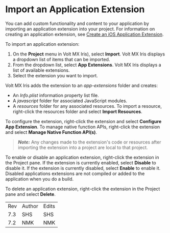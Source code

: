                           

Import an Application Extension
===============================

You can add custom functionality and content to your application by importing an application extension into your project. For information on creating an application extension, see [Create an iOS Application Extension](CreateApplicationExtension.md).

To import an application extension:

1.  On the **Project** menu in Volt MX Iris), select **Import**. Volt MX Iris displays a dropdown list of items that can be imported.
2.  From the dropdown list, select **App Extensions**. Volt MX Iris displays a list of available extensions.
3.  Select the extension you want to import.

Volt MX  Iris adds the extension to an _app-extensions_ folder and creates:

*   An _Info.plist_ information property list file.
*   A _javascript_ folder for associated JavaScript modules.
*   A _resources_ folder for any associated resources. To import a resource, right-click the resources folder and select **Import Resources**.

To configure the extension, right-click the extension and select **Configure App Extension**. To manage native function APIs, right-click the extension and select **Manage Native Function API(s)**.

> **_Note:_** Any changes made to the extension's code or resources after importing the extension into a project are local to that project.

To enable or disable an application extension, right-click the extension in the Project pane. If the extension is currently enabled, select **Disable** to disable it. If the extension is currently disabled, select **Enable** to enable it. Disabled applications extensions are not compiled or added to the application when you do a build.

To delete an application extension, right-click the extension in the Project pane and select **Delete**.

<table style="margin-left: 0;margin-right: auto;mc-table-style: url]('Resources/TableStyles/RevisionTable.css');" class="TableStyle-RevisionTable" cellspacing="0" data-mc-conditions="Default.md5 Only"><colgroup><col class="TableStyle-RevisionTable-Column-Column1"> <col class="TableStyle-RevisionTable-Column-Column1"> <col class="TableStyle-RevisionTable-Column-Column1"></colgroup><tbody><tr class="TableStyle-RevisionTable-Body-Body1"><td class="TableStyle-RevisionTable-BodyE-Column1-Body1" data-mc-conditions="Default.HTML5 Only">Rev</td><td class="TableStyle-RevisionTable-BodyE-Column1-Body1" data-mc-conditions="Default.HTML5 Only">Author</td><td class="TableStyle-RevisionTable-BodyD-Column1-Body1" data-mc-conditions="Default.HTML5 Only">Edits</td></tr><tr class="TableStyle-RevisionTable-Body-Body1"><td class="TableStyle-RevisionTable-BodyE-Column1-Body1" data-mc-conditions="Default.HTML5 Only">7.3</td><td class="TableStyle-RevisionTable-BodyE-Column1-Body1" data-mc-conditions="Default.HTML5 Only">SHS</td><td class="TableStyle-RevisionTable-BodyD-Column1-Body1" data-mc-conditions="Default.HTML5 Only">SHS</td></tr><tr class="TableStyle-RevisionTable-Body-Body1"><td class="TableStyle-RevisionTable-BodyB-Column1-Body1" data-mc-conditions="Default.HTML5 Only">7.2</td><td class="TableStyle-RevisionTable-BodyB-Column1-Body1" data-mc-conditions="Default.HTML5 Only">NMK</td><td class="TableStyle-RevisionTable-BodyA-Column1-Body1" data-mc-conditions="Default.HTML5 Only">NMK</td></tr></tbody></table>
